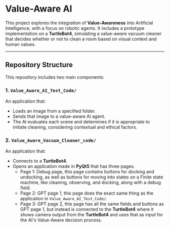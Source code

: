 # Value-Aware AI

This project explores the integration of **Value-Awareness** into Artificial Intelligence, with a focus on robotic agents. It includes a prototype implementation on a **TurtleBot4**, simulating a value-aware vacuum cleaner that decides whether or not to clean a room based on visual context and human values.

---

## Repository Structure

This repository includes two main components:

### 1. `Value_Aware_AI_Test_Code/`
An application that:
- Loads an image from a specified folder.
- Sends that image to a value-aware AI agent.
- The AI evaluates each scene and determines if it is appropriate to initiate cleaning, considering contextual and ethical factors.

### 2. `Value_Aware_Vacuum_Cleaner_code/`
An application that:
- Connects to a **TurtleBot4**.
- Opens an application made in **PyQt5** that has three pages.
   - Page 1: Debug page, this page contains buttons for docking and undocking, as well as buttons for moving into states on a Finite state machine, like cleaning, observing, and docking, along with a debug field.
   - Page 2: GPT page 1, this page does the exact same thing as the application in `Value_Aware_AI_Test_Code/`.
   - Page 3: GPT page 2, this page has all the same fields and buttons as GPT page 1, but instead is connected to the **TurtleBot4** where it shows camera output from the **TurtleBot4** and uses that as input for the AI's Value-Aware decision process.

